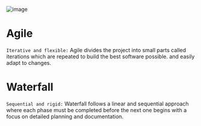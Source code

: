 ![image](https://github.com/vacu9708/Fundamental-knowledge/assets/67142421/1b35b128-cd8e-4eee-a35c-35a190b9ff5f)

# Agile
`Iterative and flexible:` Agile divides the project into small parts called iterations which are repeated to build the best software possible. and easily adapt to changes.
# Waterfall
`Sequential and rigid:` Waterfall follows a linear and sequential approach where each phase must be completed before the next one begins with a focus on detailed planning and documentation.
